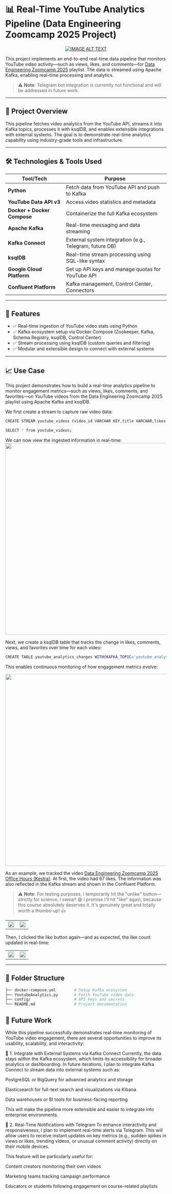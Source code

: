 # 📊 Real-Time YouTube Analytics Pipeline (Data Engineering Zoomcamp 2025 Project)

<div align="center">

  <a href="https://www.youtube.com/watch?v=X8cEEwi8DTM&list=PL3MmuxUbc_hJZdpLpRHp7dg6EOx828q6y" title="Video Title">
    <img src="https://i.ytimg.com/vi/X8cEEwi8DTM/hqdefault.jpg?sqp=-oaymwEXCOADEI4CSFryq4qpAwkIARUAAIhCGAE=&rs=AOn4CLCHMXvedNHuTfWxeUXhRUVacYUG3g" alt="IMAGE ALT TEXT" />
  </a>

</div>


This project implements an end-to-end real-time data pipeline that monitors YouTube video activity—such as views, likes, and comments—for [Data Engineering Zoomcamp 2025](https://www.youtube.com/watch?v=X8cEEwi8DTM&list=PL3MmuxUbc_hJZdpLpRHp7dg6EOx828q6y) playlist. The data is streamed using Apache Kafka, enabling real-time processing and analytics.

> ⚠️ **Note**: Telegram bot integration is currently not functional and will be addressed in future work.

---

## 🚀 Project Overview

This pipeline fetches video analytics from the YouTube API, streams it into Kafka topics, processes it with ksqlDB, and enables extensible integrations with external systems. The goal is to demonstrate real-time analytics capability using industry-grade tools and infrastructure.

---

## 🛠 Technologies & Tools Used

| Tool/Tech | Purpose |
|-----------|---------|
| **Python** | Fetch data from YouTube API and push to Kafka |
| **YouTube Data API v3** | Access video statistics and metadata |
| **Docker + Docker Compose** | Containerize the full Kafka ecosystem |
| **Apache Kafka** | Real-time messaging and data streaming |
| **Kafka Connect** | External system integration (e.g., Telegram, future DB) |
| **ksqlDB** | Real-time stream processing using SQL-like syntax |
| **Google Cloud Platform** | Set up API keys and manage quotas for YouTube API |
| **Confluent Platform** | Kafka management, Control Center, Connectors |

---

## 📌 Features

- ✅ Real-time ingestion of YouTube video stats using Python
- ✅ Kafka ecosystem setup via Docker Compose (Zookeeper, Kafka, Schema Registry, ksqlDB, Control Center)
- ✅ Stream processing using ksqlDB (custom queries and filtering)
- ✅ Modular and extensible design to connect with external systems

---

## 📈 Use Case
This project demonstrates how to build a real-time analytics pipeline to monitor engagement metrics—such as views, likes, comments, and favorites—on YouTube videos from the Data Engineering Zoomcamp 2025 playlist using Apache Kafka and ksqlDB.

We first create a stream to capture raw video data:
```bash
CREATE STREAM youtube_videos (video_id VARCHAR KEY,title VARCHAR,likes INTEGER,comments INTEGER,views INTEGER,favorites INTEGER,thumbnail VARCHAR) WITH (KAFKA_TOPIC = 'youtube_videos',PARTITIONS = 1,VALUE_FORMAT = 'JSON');
```
```bash
SELECT * from youtube_videos;
```
We can now view the ingested information in real-time:
<img src="https://github.com/Yaxin12/Real-Time-YouTube-Analytics-Pipeline-Data-Engineering-Zoomcamp-2025-Project-/blob/main/image/2.png" width="600"/>

Next, we create a ksqlDB table that tracks the change in likes, comments, views, and favorites over time for each video:
```bash
CREATE TABLE youtube_analytics_changes WITH(KAFKA_TOPIC='youtube_analytics_changes') AS SELECT video_id, latest_by_offset(title) as title, latest_by_offset(comments,2)[1] as comments_prev, latest_by_offset(comments,2)[2] as comments_curr, latest_by_offset(likes,2)[1] as likes_prev, latest_by_offset(likes,2)[2] as likes_curr, latest_by_offset(views,2)[1] as views_prev, latest_by_offset(views,2)[2] as views_curr, latest_by_offset(favorites,2)[1] as favorites_prev, latest_by_offset(favorites,2)[2] as favorites_curr FROM youtube_videos GROUP BY video_id EMIT CHANGES;
```
This enables continuous monitoring of how engagement metrics evolve:

<img src="https://github.com/Yaxin12/Real-Time-YouTube-Analytics-Pipeline-Data-Engineering-Zoomcamp-2025-Project-/blob/main/image/4.png" width="600"/>

As an example, we tracked the video [Data Engineering Zoomcamp 2025 Office Hours (Kestra)](https://www.youtube.com/watch?v=aBQulSpOgfY&t=574s). At first, the video had 67 likes. The information was also reflected in the Kafka stream and shown in the Confluent Platform.

> ⚠️ **Note**: For testing purposes, I temporarily hit the "unlike" button—strictly for science, I swear! 😅 I promise I'll hit "like" again, because this course absolutely deserves it. It's genuinely great and totally worth a thumbs-up! 👍

<table> <tr> <td><img src="https://github.com/Yaxin12/Real-Time-YouTube-Analytics-Pipeline-Data-Engineering-Zoomcamp-2025-Project-/blob/main/image/5.png" width="100%"/></td> <td><img src="https://github.com/Yaxin12/Real-Time-YouTube-Analytics-Pipeline-Data-Engineering-Zoomcamp-2025-Project-/blob/main/image/6.png" width="100%"/></td> </tr> </table>
Then, I clicked the like button again—and as expected, the like count updated in real-time:

<table> <tr> <td><img src="https://github.com/Yaxin12/Real-Time-YouTube-Analytics-Pipeline-Data-Engineering-Zoomcamp-2025-Project-/blob/main/image/7.png" width="100%"/></td> <td><img src="https://github.com/Yaxin12/Real-Time-YouTube-Analytics-Pipeline-Data-Engineering-Zoomcamp-2025-Project-/blob/main/image/8.png" width="100%"/></td> </tr> </table>

---

## 📂 Folder Structure
```bash
├── docker-compose.yml        # Setup Kafka ecosystem
├── YoutubeAnalytics.py       # Fetch YouTube video data
├── config/                   # API keys and secrets
└── README.md                 # Project documentation
```

## 🔮 Future Work
While this pipeline successfully demonstrates real-time monitoring of YouTube video engagement, there are several opportunities to improve its usability, scalability, and interactivity:

🔌 1. Integrate with External Systems via Kafka Connect
Currently, the data stays within the Kafka ecosystem, which limits its accessibility for broader analytics or dashboarding. In future iterations, I plan to integrate Kafka Connect to stream data into external systems such as:

PostgreSQL or BigQuery for advanced analytics and storage

Elasticsearch for full-text search and visualizations via Kibana

Data warehouses or BI tools for business-facing reporting

This will make the pipeline more extensible and easier to integrate into enterprise environments.

📲 2. Real-Time Notifications with Telegram
To enhance interactivity and responsiveness, I plan to implement real-time alerts via Telegram. This will allow users to receive instant updates on key metrics (e.g., sudden spikes in views or likes, trending videos, or unusual comment activity) directly on their mobile devices.

This feature will be particularly useful for:

Content creators monitoring their own videos

Marketing teams tracking campaign performance

Educators or students following engagement on course-related playlists